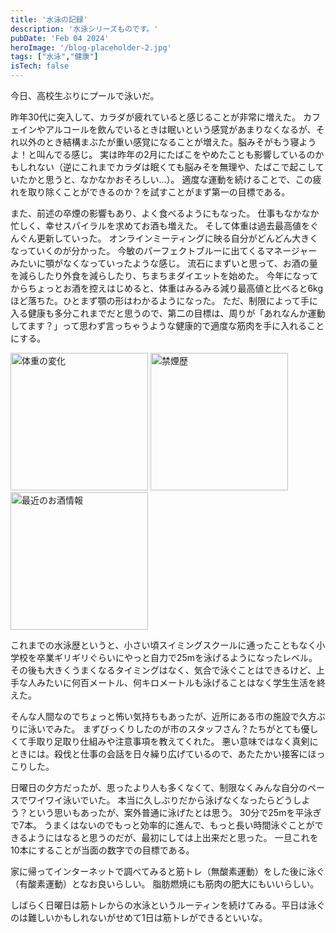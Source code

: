 ```yaml
---
title: '水泳の記録'
description: '水泳シリーズものです。'
pubDate: 'Feb 04 2024'
heroImage: '/blog-placeholder-2.jpg'
tags: ["水泳","健康"]
isTech: false
---
```


今日、高校生ぶりにプールで泳いだ。

昨年30代に突入して、カラダが疲れていると感じることが非常に増えた。
カフェインやアルコールを飲んでいるときは眠いという感覚があまりなくなるが、それ以外のとき結構まぶたが重い感覚になることが増えた。脳みそがもう寝ようよ！と叫んでる感じ。
実は昨年の2月にたばこをやめたことも影響しているのかもしれない（逆にこれまでカラダは眠くても脳みそを無理や、たばこで起こしていたかと思うと、なかなかおそろしい...）。
適度な運動を続けることで、この疲れを取り除くことができるのか？を試すことがまず第一の目標である。

また、前述の卒煙の影響もあり、よく食べるようにもなった。
仕事もなかなか忙しく、幸せスパイラルを求めてお酒も増えた。
そして体重は過去最高値をぐんぐん更新していった。
オンラインミーティングに映る自分がどんどん大きくなっていくのが分かった。
今敏のパーフェクトブルーに出てくるマネージャーみたいに顎がなくなっていったような感じ。
流石にまずいと思って、お酒の量を減らしたり外食を減らしたり、ちまちまダイエットを始めた。
今年になってからちょっとお酒を控えはじめると、体重はみるみる減り最高値と比べると6kgほど落ちた。ひとまず顎の形はわかるようになった。
ただ、制限によって手に入る健康も多分これまでだと思うので、第二の目標は、周りが「あれなんか運動してます？」って思わず言っちゃうような健康的で適度な筋肉を手に入れることにする。

<Image src="/2024-02-04-swimming/2024-02-04-swimming-01.jpeg" alt="体重の変化" width="220"/>
<Image src="/2024-02-04-swimming/2024-02-04-swimming-02.jpeg" alt="禁煙歴" width="220"/>
<Image src="/2024-02-04-swimming/2024-02-04-swimming-03.jpeg" alt="最近のお酒情報" width="220"/>

これまでの水泳歴というと、小さい頃スイミングスクールに通ったこともなく小学校を卒業ギリギリぐらいにやっと自力で25mを泳げるようになったレベル。
その後も大きくうまくなるタイミングはなく、気合で泳ぐことはできるけど、上手な人みたいに何百メートル、何キロメートルも泳げることはなく学生生活を終えた。

そんな人間なのでちょっと怖い気持ちもあったが、近所にある市の施設で久方ぶりに泳いでみた。
まずびっくりしたのが市のスタッフさん？たちがとても優しくて手取り足取り仕組みや注意事項を教えてくれた。
悪い意味ではなく真剣にときには。殺伐と仕事の会話を日々繰り広げているので、あたたかい接客にほっこりした。

日曜日の夕方だったが、思ったより人も多くなくて、制限なくみんな自分のペースでワイワイ泳いでいた。
本当に久しぶりだから泳げなくなったらどうしよう？という思いもあったが、案外普通に泳げたとは思う。
30分で25mを平泳ぎで7本。
うまくはないのでもっと効率的に進んで、もっと長い時間泳ぐことができるようにはなると思うのだが、最初にしては上出来だと思った。
一旦これを10本にすることが当面の数字での目標である。

家に帰ってインターネットで調べてみると筋トレ（無酸素運動）をした後に泳ぐ（有酸素運動）となお良いらしい。
脂肪燃焼にも筋肉の肥大にもいいらしい。

しばらく日曜日は筋トレからの水泳というルーティンを続けてみる。平日は泳ぐのは難しいかもしれないがせめて1日は筋トレができるといいな。


